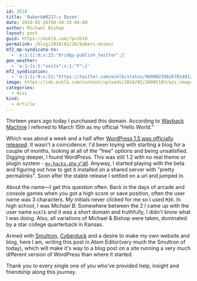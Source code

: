 ```yaml
---
id: 3518
title: 'Baker&#8217;s Dozen'
date: 2018-02-26T00:59:33-04:00
author: Michael Bishop
layout: post
guid: https://miklb.com/?p=3518
permalink: /blog/2018/02/26/bakers-dozen/
mf2_mp-syndicate-to:
  - 'a:1:{i:0;s:22:"bridgy-publish_twitter";}'
geo_weather:
  - 'a:1:{s:5:"units";s:1:"F";}'
mf2_syndication:
  - 'a:1:{i:0;s:51:"https://twitter.com/miklb/status/968002196267814912";}'
image: https://cdn.miklb.com/content/uploads/2018/02/26005103/wsi-imageoptim-dough_hands-e1519624619451.jpg
categories:
  - misc
kind:
  - Article
---
```

Thirteen years ago today I purchased this domain. According to [Wayback Machine](https://web.archive.org/web/20050319093337/http://www.miklb.com:80/blog/) I referred to March 15th as my official “Hello World.”

Which was about a week and a half after [WordPress 1.5 was officially released](https://wordpress.org/news/2005/02/strayhorn/). It wasn't a coincidence. I'd been toying with starting a blog for a couple of months, looking at all of the "free" options and being unsatisfied. Digging deeper, I found WordPress. This was still 1.2 with no real theme or plugin system - [`my-hacks.php` y'all](https://wordpress.org/news/2003/12/new-feature-my-hacksphp/). Anyway, I started playing with the beta and figuring out how to get it installed on a shared server with "pretty permalinks". Soon after the stable release I settled on a url and jumped in.

About the name—I get this question often. Back in the days of arcade and console games when you got a high score or save position, often the user name was 3 characters. My initials never clicked for me so I used `MIK`. In high school, I was *Michael B*. Somewhere between the 2 I came up with the user name `miklb` and it was a short domain and truthfully, I didn't know what I was doing. Also, all variations of Michael & Bishop were taken, dominated by a star college quarterback in Kansas.

Armed with [Smultron](https://github.com/flomac/Smultron), [Cyberduck](https://cyberduck.io) and a desire to make my own website and blog, here I am, writing this post in Atom Editor(very much the Smultron of today), which will make it's way to a blog post on a site running a very much different version of WordPress than where it started. 

Thank you to every single one of you who've provided help, insight and friendship along this journey. 

